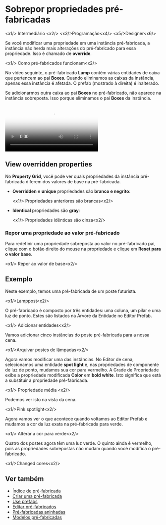 # Sobrepor propriedades pré-fabricadas

<x1\/> Intermediário <x2\/>
<x3\/>Programação<x4\/>
<x5\/>Designer<x6\/>

Se você modificar uma propriedade em uma instância pré-fabricada, a instância não herda mais alterações do pré-fabricado para essa propriedade. Isso é chamado de **override**.

<x1\/> Como pré-fabricados funcionam<x2\/>

No vídeo seguinte, o pré-fabricado **Lamp** contém várias entidades de caixa que pertencem ao pai **Boxes**. Quando eliminamos as caixas da instância, apenas essa instância é afetada. O prefab (mostrado à direita) é inalterado.

Se adicionarmos outra caixa ao pai **Boxes** no pré-fabricado, não aparece na instância sobreposta. Isso porque eliminamos o pai **Boxes** da instância.

<p>
<video autoplay loop class="responsive-video" poster="media/delete-boxes-from-prefab-instance.jpg">
   <source src="media/delete-boxes-from-prefab-instance.mp4" type="video/mp4">
</video>
</p>

## View overridden properties

No **Property Grid**, você pode ver quais propriedades da instância pré-fabricada diferem dos valores de base na pré-fabricada.

* **Overridden** e **unique** propriedades são **branco e negrito**:

   <x1\/> Propriedades anteriores são brancas<x2\/>

* **Identical** propriedades são **gray**:

   <x1\/> Propriedades idênticas são cinza<x2\/>

### Repor uma propriedade ao valor pré-fabricado

Para redefinir uma propriedade sobreposta ao valor no pré-fabricado pai, clique com o botão direito do mouse na propriedade e clique em **Reset para o valor base**.

<x1\/> Repor ao valor de base<x2\/>

## Exemplo

Neste exemplo, temos uma pré-fabricada de um poste futurista.

<x1\/>Lamppost<x2\/>

O pré-fabricado é composto por três entidades: uma coluna, um pilar e uma luz de ponto. Estes são listados na Árvore da Entidade no Editor Prefab.

<x1\/> Adicionar entidades<x2\/>

Vamos adicionar cinco instâncias do poste pré-fabricada para a nossa cena.

<x1\/>Arquivar postes de lâmpadas<x2\/>

Agora vamos modificar uma das instâncias. No Editor de cena, selecionamos uma entidade **spot light** e, nas propriedades de componente de luz de ponto, mudamos sua cor para vermelho. A Grade de Propriedade exibe a propriedade modificada **Color** em **bold white**. Isto significa que está a substituir a propriedade pré-fabricada.

<x1\/> Propriedade média <x2\/>

Podemos ver isto na vista da cena.

<x1\/>Pink spotlight<x2\/>

Agora vamos ver o que acontece quando voltamos ao Editor Prefab e mudamos a cor da luz exata na pré-fabricada para verde.

<x1\/> Alterar a cor para verde<x2\/>

Quatro dos postes agora têm uma luz verde. O quinto ainda é vermelho, pois as propriedades sobrepostas não mudam quando você modifica o pré-fabricado.

<x1\/>Changed cores<x2\/>

## Ver também

* [Índice de pré-fabricada](index.md)
* [Criar uma pré-fabricada](create-a-prefab.md)
* [Use prefabs](use-prefabs.md)
* [Editar pré-fabricados](edit-prefabs.md)
* [Pré-fabricadas aninhadas](nested-prefabs.md)
* [Modelos pré-fabricadas](prefab-models.md)
